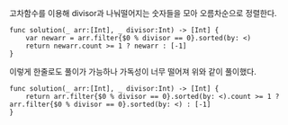 고차함수를 이용해 divisor과 나눠떨어지는 숫자들을 모아 오름차순으로 정렬한다.   

```
func solution(_ arr:[Int], _ divisor:Int) -> [Int] {
    var newarr = arr.filter{$0 % divisor == 0}.sorted(by: <)
    return newarr.count >= 1 ? newarr : [-1]
}
```
이렇게 한줄로도 풀이가 가능하나 가독성이 너무 떨어져 위와 같이 풀이했다.   
```
func solution(_ arr:[Int], _ divisor:Int) -> [Int] {
    return arr.filter{$0 % divisor == 0}.sorted(by: <).count >= 1 ? arr.filter{$0 % divisor == 0}.sorted(by: <) : [-1]
}
```

